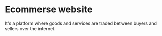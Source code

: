 # Ecommerse website
 It's a platform where goods and services are traded between buyers and sellers over the internet.
